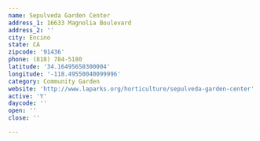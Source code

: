 ```yaml
---
name: Sepulveda Garden Center
address_1: 16633 Magnolia Boulevard
address_2: ''
city: Encino
state: CA
zipcode: '91436'
phone: (818) 784-5180
latitude: '34.16495650300004'
longitude: '-118.49550040099996'
category: Community Garden
website: 'http://www.laparks.org/horticulture/sepulveda-garden-center'
active: 'Y'
daycode: ''
open: ''
close: ''

---
```

